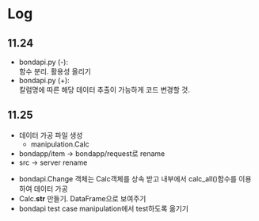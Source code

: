 # Log

## 11.24
* bondapi.py (-):   
함수 분리. 활용성 올리기
* bondapi.py (+):   
칼럼명에 따른 해당 데이터 추출이 가능하게 코드 변경할 것.

## 11.25
* 데이터 가공 파일 생성
	- manipulation.Calc
* bondapp/item -> bondapp/request로 rename
* src -> server rename

- bondapi.Change 객체는 Calc객체를 상속 받고 내부에서 calc_all()함수를 이용하여 데이터 가공
- Calc.__str__ 만들기. DataFrame으로 보여주기
- bondapi test case manipulation에서 test하도록 옮기기
